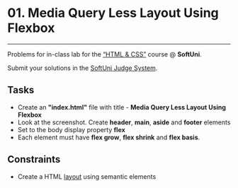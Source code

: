 # 01. Media Query Less Layout Using Flexbox
------
Problems for in-class lab for the [“HTML & CSS”](https://softuni.bg/trainings/2375/html-and-css-may-2019) course @ **SoftUni**.

Submit your solutions in the [SoftUni Judge System](https://judge.softuni.bg/Contests/1236/Flexbox).

## Tasks
* Create an **"index.html"** file with title - **Media Query Less Layout Using Flexbox**
* Look at the screenshot. Create **header**, **main**, **aside** and **footer** elements 
* Set to the body display property **flex**
* Each element must have **flex grow**, **flex shrink** and **flex basis**.


## Constraints
* Create a HTML [layout](https://www.w3schools.com/html/html_layout.asp) using semantic elements